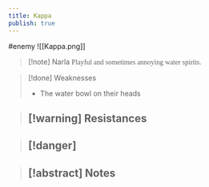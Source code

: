 ```yaml
---
title: Kappa
publish: true
---
```

#enemy 
![[Kappa.png]]
> [!note] Narla
> <span style="font-family: 'Lucida Handwriting'; font-optical-sizing: auto; font-style: normal; word-break: break-word;">Playful and sometimes annoying water spirits.<span/>

> [!done] Weaknesses
> - The water bowl on their heads

> [!warning] Resistances
> - 

> [!danger]
> - 

> [!abstract] Notes
> - 